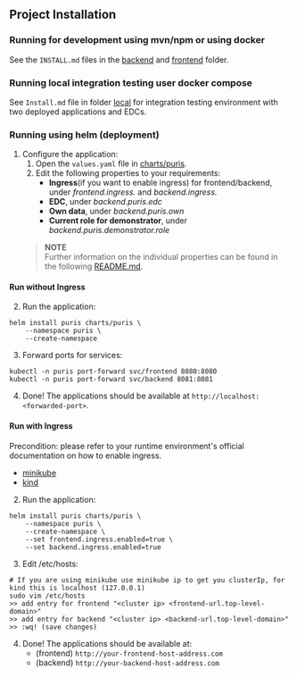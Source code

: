 ## Project Installation
### Running for development using mvn/npm or using docker
See the `INSTALL.md` files in the [backend](./backend/INSTALL.md) and [frontend](./frontend/INSTALL.md) folder.
### Running local integration testing user docker compose
See `Install.md` file in folder [local](./local/docker-compose.yaml) for integration testing environment with two deployed applications and EDCs.
### Running using helm (deployment)
1. Configure the application:
    1. Open the `values.yaml` file in [charts/puris](./charts/puris/values.yaml).
    2. Edit the following properties to your requirements:
        - **Ingress**(if you want to enable ingress) for frontend/backend, under *frontend.ingress.* and *backend.ingress.*
        - **EDC**, under *backend.puris.edc*
        - **Own data**, under *backend.puris.own*
        - **Current role for demonstrator**, under *backend.puris.demonstrator.role*
    > **NOTE**   
    Further information on the individual properties can be found in the following [README.md](./charts/puris/README.md).

#### Run without Ingress 

2. Run the application:
```shell
helm install puris charts/puris \
    --namespace puris \
    --create-namespace 
```
3. Forward ports for services:
```shell
kubectl -n puris port-forward svc/frontend 8080:8080
kubectl -n puris port-forward svc/backend 8081:8081
```
4. Done! The applications should be available at `http://localhost:<forwarded-port>`.

#### Run with Ingress

Precondition: please refer to your runtime environment's official documentation on how to enable ingress.
- [minikube](https://kubernetes.io/docs/tasks/access-application-cluster/ingress-minikube/)
- [kind](https://kind.sigs.k8s.io/docs/user/ingress/)

2. Run the application:
```shell
helm install puris charts/puris \
    --namespace puris \
    --create-namespace \
    --set frontend.ingress.enabled=true \
    --set backend.ingress.enabled=true
```
3. Edit /etc/hosts:
```shell
# If you are using minikube use minikube ip to get you clusterIp, for kind this is localhost (127.0.0.1)
sudo vim /etc/hosts
>> add entry for frontend "<cluster ip> <frontend-url.top-level-domain>"
>> add entry for backend "<cluster ip> <backend-url.top-level-domain>"
>> :wq! (save changes)
```
4. Done! The applications should be available at:
    - (frontend) `http://your-frontend-host-address.com`
    - (backend) `http://your-backend-host-address.com`
